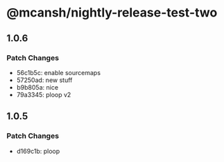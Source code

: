 # @mcansh/nightly-release-test-two

## 1.0.6

### Patch Changes

- 56c1b5c: enable sourcemaps
- 57250ad: new stuff
- b9b805a: nice
- 79a3345: ploop v2

## 1.0.5

### Patch Changes

- d169c1b: ploop
